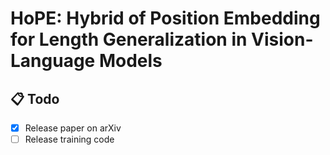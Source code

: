 # HoPE: Hybrid of Position Embedding for Length Generalization in Vision-Language Models

## :clipboard: Todo
- [x] Release paper on arXiv
- [ ] Release training code
